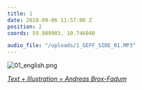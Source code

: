 ```yaml
---
title: 1
date: 2018-09-06 11:57:00 Z
position: 2
coords: 59.909903, 10.746040

audio_file: "/uploads/1_GEFF_SIDE_01.MP3"
---
```





![01_english.png](/uploads/01_english.png)



*[Text + Illustration = Andreas Brox-Fadum](https://www.linkedin.com/in/andreas-fadum-haugstad-213b8596/)*
